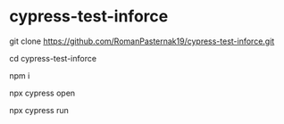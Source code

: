# cypress-test-inforce
git clone https://github.com/RomanPasternak19/cypress-test-inforce.git

cd cypress-test-inforce

npm i 

npx cypress open

npx cypress run